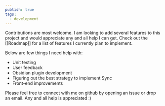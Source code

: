 ```yaml
---
publish: true
tags:
  - development
---
```


Contributions are most welcome. I am looking to add several features
to this project and would appreciate any and all help I can get.
Check out the [[Roadmap]] for a list of features I currently plan to implement.

Below are few things I need help with:

- Unit testing
- User feedback
- Obsidian plugin development
- Figuring out the best strategy to implement Sync
- Front-end improvements

Please feel free to connect with me on github by opening an issue or drop an email.
Any and all help is appreciated :)
